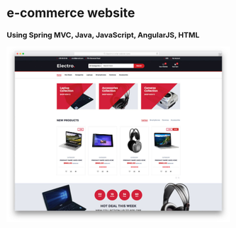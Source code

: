 # e-commerce website

### Using Spring MVC, Java, JavaScript, AngularJS, HTML

<img src="WebContent/web-main/img/electro-free-ecommerce-template.jpg" />
